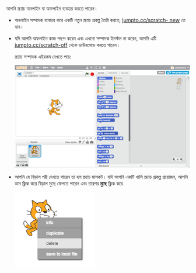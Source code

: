 আপনি স্ক্র্যাচ অনলাইন বা অফলাইন ব্যবহার করতে পারেন।

+ অনলাইন সম্পাদক ব্যবহার করে একটি নতুন স্ক্র্যাচ প্রকল্প তৈরি করতে, <a href="http://jumpto.cc/scratch-new" target="_blank">jumpto.cc/scratch- new</a> তে যান।

+ যদি আপনি অফলাইন কাজ পছন্দ করেন এবং এখনো সম্পাদক ইনস্টল না করেন, আপনি এটি <a href="http://jumpto.cc/scratch-off" target="_blank">jumpto.cc/scratch-off</a> থেকে ডাউনলোড করতে পারেন।
    
    স্ক্র্যাচ সম্পাদক এইরকম দেখতে পায়:
    
    ![স্ক্রিনশট](images/scratch-editor.png)

+ আপনি যে বিড়াল পরী দেখতে পারেন তা হল স্ক্র্যাচ মাসকট। যদি আপনি একটি খালি স্ক্র্যাচ প্রকল্প প্রয়োজন, আপনি ডান ক্লিক করে বিড়াল মুছে ফেলতে পারেন এবং তারপর **মুছে** ক্লিক করে
    
    ![স্ক্রিনশট](images/delete.png)